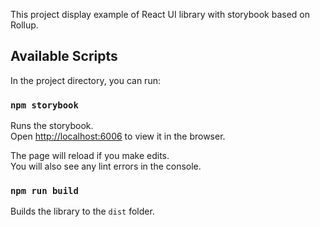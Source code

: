 This project display example of React UI library with storybook based on Rollup.

## Available Scripts

In the project directory, you can run:

### `npm storybook`

Runs the storybook.<br>
Open [http://localhost:6006](http://localhost:6006) to view it in the browser.

The page will reload if you make edits.<br>
You will also see any lint errors in the console.

### `npm run build`

Builds the library to the `dist` folder.<br>